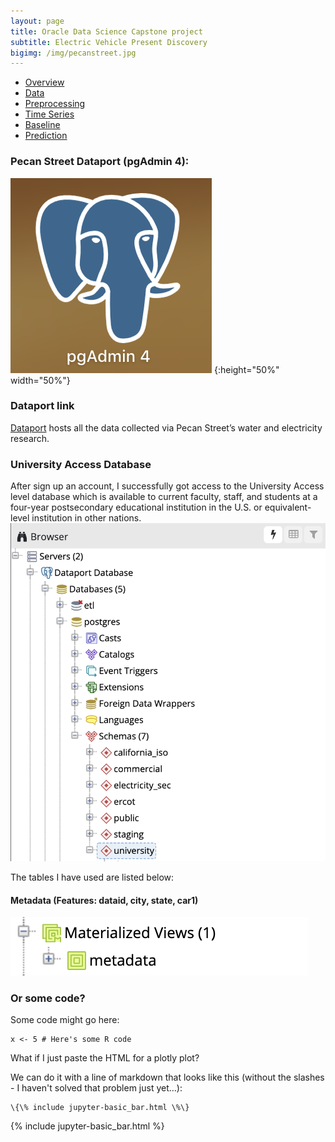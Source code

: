 ```yaml
---
layout: page
title: Oracle Data Science Capstone project
subtitle: Electric Vehicle Present Discovery
bigimg: /img/pecanstreet.jpg
---
```


   <link rel="stylesheet" type="text/css" href="css/main.css" />

   <div id= "main">
		<div id="menubar">
			<ul id="menu">
			    <li><a href="https://monarch2018.github.io/ev_prediction/index.html">Overview</a></li>
			    <li class = "selected"><a href="https://monarch2018.github.io/ev_prediction/data/">Data</a></li>
			    <li><a href="preprocessing.html">Preprocessing</a></li>
			    <li><a href="timeseries.html">Time Series</a></li>
			    <li><a href="baseline.html">Baseline</a></li>
			    <li><a href="prediction.html">Prediction</a></li>
			</ul>
		</div>
	
   </div>

### Pecan Street Dataport (pgAdmin 4):

![pgAdmin4](/img/pgAdmin4.png) {:height="50%" width="50%"}


### Dataport link

[Dataport](https://dataport.cloud/) hosts all the data collected via Pecan Street’s water and electricity research.

### University Access Database 
After sign up an account, I successfully got access to the University Access level database which is available to current faculty, staff, and students at a four-year postsecondary educational institution in the U.S. or equivalent-level institution in other nations. 
![university](/img/university.png)

The tables I have used are listed below:

#### Metadata (Features: dataid, city, state, car1) 
![metadata](/img/metadata.png)

### Or some code?

Some code might go here:

```
x <- 5 # Here's some R code
```

What if I just paste the HTML for a plotly plot?

We can do it with a line of markdown that looks like this (without the slashes - I haven't solved that problem just yet...):
```
\{\% include jupyter-basic_bar.html \%\}
```
{% include jupyter-basic_bar.html %}
